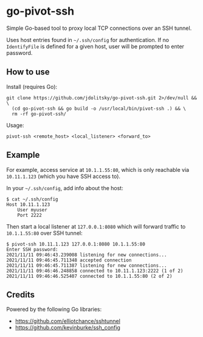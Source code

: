 # go-pivot-ssh

Simple Go-based tool to proxy local TCP connections
over an SSH tunnel.

Uses host entries found in `~/.ssh/config`
for authentication. If no `IdentifyFile` is
defined for a given host, user will be
prompted to enter password.

## How to use

Install (requires Go):
```
git clone https://github.com/jdolitsky/go-pivot-ssh.git 2>/dev/null && \
  (cd go-pivot-ssh && go build -o /usr/local/bin/pivot-ssh .) && \
  rm -rf go-pivot-ssh/
```

Usage:
```
pivot-ssh <remote_host> <local_listener> <forward_to>
```

## Example

For example, access service at `10.1.1.55:80`, which is only
reachable via `10.11.1.123` (which you have SSH access to).

In your `~/.ssh/config`, add info about the host:
```
$ cat ~/.ssh/config
Host 10.11.1.123
	User myuser
    Port 2222
```

Then start a local listener at `127.0.0.1:8080` which
will forward traffic to `10.1.1.55:80` over SSH tunnel:

```
$ pivot-ssh 10.11.1.123 127.0.0.1:8080 10.1.1.55:80
Enter SSH password: 
2021/11/11 09:46:43.239008 listening for new connections...
2021/11/11 09:46:45.711348 accepted connection
2021/11/11 09:46:45.711387 listening for new connections...
2021/11/11 09:46:46.248858 connected to 10.11.1.123:2222 (1 of 2)
2021/11/11 09:46:46.525407 connected to 10.1.1.55:80 (2 of 2)
```

## Credits

Powered by the following Go libraries:

- https://github.com/elliotchance/sshtunnel
- https://github.com/kevinburke/ssh_config
